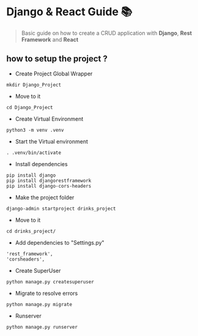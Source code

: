 # Django & React Guide 📚​
> Basic guide on how to create a CRUD application with **Django**, **Rest Framework** and **React**

## how to setup the project ?

- Create Project Global Wrapper
```Shell
mkdir Django_Project
```
- Move to it
```Shell
cd Django_Project
```
- Create Virtual Environment
```Shell
python3 -m venv .venv
```
- Start the Virtual environment
```Shell
. .venv/bin/activate
```
- Install dependencies
```Shell
pip install django
pip install djangorestframework
pip install django-cors-headers
```
- Make the project folder
```Shell
django-admin startproject drinks_project
```
- Move to it
```Shell
cd drinks_project/
```
- Add dependencies to "Settings.py"
```Shell
'rest_framework',
'corsheaders',
```
- Create SuperUser
```Shell
python manage.py createsuperuser
```
- Migrate to resolve errors
```Shell
python manage.py migrate
```
- Runserver
```Shell
python manage.py runserver
```
